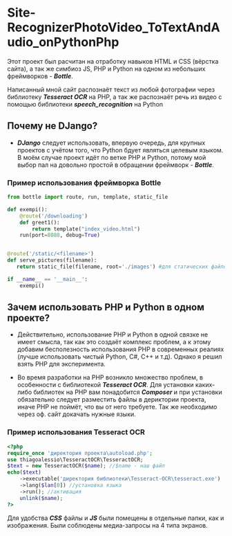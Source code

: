 # Site-RecognizerPhotoVideo_ToTextAndAudio_onPythonPhp

Этот проект был расчитан на отработку навыков HTML и CSS (вёрстка сайта), а так же симбиоз JS, PHP и Python на одном из небольших фреймворков - ***Bottle***.

Написанный мной сайт распознаёт текст из любой фотографии через библиотеку ***Tesseract OCR*** на PHP, а так же распознаёт речь из видео с помощью библиотеки ***speech_recognition*** на Python
## Почему не DJango?

* ***DJango*** следует использовать, впервую очередь, для крупных проектов с учётом того, что Python бдует являться целевым языком. В моём случае проект идёт по ветке PHP и Python, потому мой выбор пал на довольно простой в обращении фреймворк - ***Bottle***.

### Пример использования фреймворка Bottle
```python
from bottle import route, run, template, static_file

def exempi():
	@route('/downloading')
	def greet1():
		return template("index_video.html")
	run(port=8080, debug=True)


@route('/static/<filename>')
def serve_pictures(filename):
   return static_file(filename, root='./images') #для статических файлов

if __name__ == '__main__':
	exempi()
```
## Зачем использовать PHP и Python в одном проекте?

 * Действительно, использование PHP и Python в одной связке не имеет смысла, так как это создаёт комплекс проблем, а к этому добавим бесполезность использования PHP в современных реалиях (лучше использовать чистый Python, C#, C++ и т.д). Однако я решил взять PHP для эксперимента.

* Во время разработки на PHP возникло множество проблем, в особенности с библиотекой ***Tesseract OCR***. Для установки каких-либо библиотек на PHP вам понадобится ***Composer*** и при установки обязательно следует разместить файлы в дериктории проекта, иначе PHP не поймёт, что вы от него требуете. Так же необходимо через оф. сайт докачать нужные языки.

### Пример использования Tesseract OCR
```PHP
<?php  
require_once 'директория проекта\autoload.php';
use thiagoalessio\TesseractOCR\TesseractOCR;
$text = new TesseractOCR($name); //$name - наш файл
echo($text)
    ->executable('директория библиотеки\Tesseract-OCR\tesseract.exe')
    ->lang($lan[0]) //установка языка
    ->run(); //активация
    unlink($name);
?>
```

Для удобства ***CSS*** файлы и ***JS*** были помещены в отдельные папки, как и изображения. Были соблюдены медиа-запросы на 4 типа экранов.

